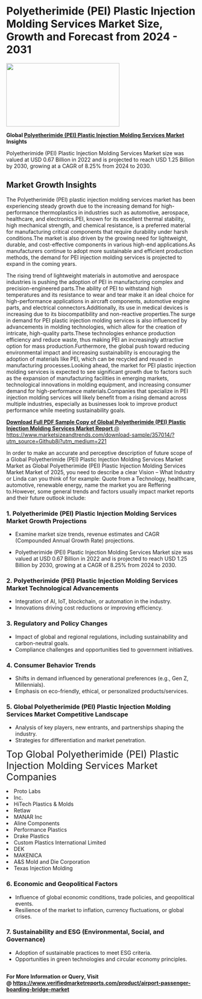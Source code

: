 <H1>Polyetherimide (PEI) Plastic Injection Molding Services Market Size, Growth and Forecast from 2024 - 2031</H1><img class="aligncenter size-medium wp-image-584254" src="https://thirdeyenews.in/wp-content/uploads/2024/09/Global-Market-Research-300x168.jpeg" alt="" width="300" height="168" /><p><strong>Global&nbsp;<a href="https://www.marketsizeandtrends.com/download-sample/357014/?utm_source=Github8j?utm_medium=221">Polyetherimide (PEI) Plastic Injection Molding Services Market</a> Insights</strong></p><p>Polyetherimide (PEI) Plastic Injection Molding Services Market size was valued at USD 0.67 Billion in 2022 and is projected to reach USD 1.25 Billion by 2030, growing at a CAGR of 8.25% from 2024 to 2030.</p><p><h2>Market Growth Insights</h2> The Polyetherimide (PEI) plastic injection molding services market has been experiencing steady growth due to the increasing demand for high-performance thermoplastics in industries such as automotive, aerospace, healthcare, and electronics.PEI, known for its excellent thermal stability, high mechanical strength, and chemical resistance, is a preferred material for manufacturing critical components that require durability under harsh conditions.The market is also driven by the growing need for lightweight, durable, and cost-effective components in various high-end applications.As manufacturers continue to adopt more sustainable and efficient production methods, the demand for PEI injection molding services is projected to expand in the coming years.<p><a href="#"></a></p> The rising trend of lightweight materials in automotive and aerospace industries is pushing the adoption of PEI in manufacturing complex and precision-engineered parts.The ability of PEI to withstand high temperatures and its resistance to wear and tear make it an ideal choice for high-performance applications in aircraft components, automotive engine parts, and electrical connectors.Additionally, its use in medical devices is increasing due to its biocompatibility and non-reactive properties.The surge in demand for PEI plastic injection molding services is also influenced by advancements in molding technologies, which allow for the creation of intricate, high-quality parts.These technologies enhance production efficiency and reduce waste, thus making PEI an increasingly attractive option for mass production.Furthermore, the global push toward reducing environmental impact and increasing sustainability is encouraging the adoption of materials like PEI, which can be recycled and reused in manufacturing processes.Looking ahead, the market for PEI plastic injection molding services is expected to see significant growth due to factors such as the expansion of manufacturing facilities in emerging markets, technological innovations in molding equipment, and increasing consumer demand for high-performance materials.Companies that specialize in PEI injection molding services will likely benefit from a rising demand across multiple industries, especially as businesses look to improve product performance while meeting sustainability goals.<p><a href="#"></p><p><span class=""><strong>Download Full PDF Sample Copy of Global Polyetherimide (PEI) Plastic Injection Molding Services Market Report</strong> @ <a href="https://www.marketsizeandtrends.com/download-sample/357014/?utm_source=Github8j?utm_medium=221" target="_blank">https://www.marketsizeandtrends.com/download-sample/357014/?utm_source=Github8j?utm_medium=221</a></span></p><p>In order to make an accurate and perceptive description of future scope of a Global&nbsp;Polyetherimide (PEI) Plastic Injection Molding Services Market Market as Global&nbsp;Polyetherimide (PEI) Plastic Injection Molding Services Market Market of 2025, you need to describe a clear Vision &ndash; What Industry or Linda can you think of for example: Quote from a Technology, healthcare, automotive, renewable energy, name the market you are Reffering to.However, some general trends and factors usually impact market reports and their future outlook include:</p><h3>1.&nbsp;<strong>Polyetherimide (PEI) Plastic Injection Molding Services Market Growth Projections</strong></h3><ul><li>Examine market size trends, revenue estimates and CAGR (Compounded Annual Growth Rate) projections.</li><li><p>Polyetherimide (PEI) Plastic Injection Molding Services Market size was valued at USD 0.67 Billion in 2022 and is projected to reach USD 1.25 Billion by 2030, growing at a CAGR of 8.25% from 2024 to 2030.</p></li></ul><h3>2.&nbsp;<strong>Polyetherimide (PEI) Plastic Injection Molding Services Market Technological Advancements</strong></h3><ul><li>Integration of AI, IoT, blockchain, or automation in the industry.</li><li>Innovations driving cost reductions or improving efficiency.</li></ul><h3>3.&nbsp;<strong>Regulatory and Policy Changes</strong></h3><ul><li>Impact of global and regional regulations, including sustainability and carbon-neutral goals.</li><li>Compliance challenges and opportunities tied to government initiatives.</li></ul><h3>4.&nbsp;<strong>Consumer Behavior Trends</strong></h3><ul><li>Shifts in demand influenced by generational preferences (e.g., Gen Z, Millennials).</li><li>Emphasis on eco-friendly, ethical, or personalized products/services.</li></ul><h3>5.&nbsp;<strong>Global Polyetherimide (PEI) Plastic Injection Molding Services Market Competitive Landscape</strong></h3><ul><li>Analysis of key players, new entrants, and partnerships shaping the industry.</li><li>Strategies for differentiation and market penetration.</li></ul><p data-pm-slice="1 1 []"><span style="color: inherit; font-family: inherit; font-size: 25px;">Top Global Polyetherimide (PEI) Plastic Injection Molding Services Market Companies</span></p><div class="" data-test-id=""><p><li>Proto Labs</li><li> Inc.</li><li> HiTech Plastics & Molds</li><li> Retlaw</li><li> MANAR Inc</li><li> Aline Components</li><li> Performance Plastics</li><li> Drake Plastics</li><li> Custom Plastics International Limited</li><li> DEK</li><li> MAKENICA</li><li> A&S Mold and Die Corporation</li><li> Texas Injection Molding</li></p></div><h3>6.&nbsp;<strong>Economic and Geopolitical Factors</strong></h3><ul><li>Influence of global economic conditions, trade policies, and geopolitical events.</li><li>Resilience of the market to inflation, currency fluctuations, or global crises.</li></ul><h3>7.&nbsp;<strong>Sustainability and ESG (Environmental, Social, and Governance)</strong></h3><ul><li>Adoption of sustainable practices to meet ESG criteria.</li><li>Opportunities in green technologies and circular economy principles.</li></ul><h2><strong style="font-size: 14px;">For More Information or Query, Visit @&nbsp;</strong><a style="background-color: #ffffff; font-size: 14px;" href="https://www.marketsizeandtrends.com/report/polyetherimide-pei-plastic-injection-molding-services-market/" target="_blank">https://www.verifiedmarketreports.com/product/airport-passenger-boarding-bridge-market</a></h2>